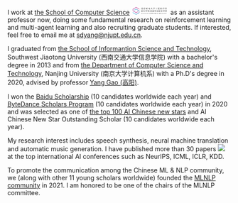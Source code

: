 I work at [the School of Computer Science](http://cs.njupt.edu.cn/) <img src='./images/logo-njuptcs.png' style='width: 6em;'> as an assistant professor  now, doing some fundamental research on reinforcement learning and multi-agent learning and also recruiting graduate students. If interested, feel free to email me at [sdyang@njupt.edu.cn](mailto:sdyang@njupt.edu.cn).

I graduated from [the School of Informantion Science and Technology](https://sist.swjtu.edu.cn/home?lang=cn), Southwest Jiaotong University (西南交通大学信息学院) with a bachelor's degree in 2013 and from [the Department of Computer Science and Technology](https://cs.nju.edu.cn/main.htm), Nanjing University (南京大学计算机系) with a Ph.D's degree in 2020, advised by professor [Yang Gao (高阳)](https://cs.nju.edu.cn/gaoyang/index.htm).

I won the [Baidu Scholarship](https://baike.baidu.com/item/%E7%99%BE%E5%BA%A6%E5%A5%96%E5%AD%A6%E9%87%91/9929412) (10 candidates worldwide each year) and [ByteDance Scholars Program](https://ur.bytedance.com/scholarship) (10 candidates worldwide each year) in 2020 and was selected as one of [the top 100 AI Chinese new stars](https://mp.weixin.qq.com/s?__biz=MzA4NzQ5MTA2NA==&mid=2653639431&idx=1&sn=25b6368c1954419b9090840347d9a27d&chksm=8be75b90bc90d286a5af3ef8e610e822d705dc3cf4382b45e3f14489f3e7ec4fd8c95ed0eceb&mpshare=1&scene=2&srcid=0511LMlj9Qv9DeIZAjMjYAU9&sharer_sharetime=1620731348139&sharer_shareid=631c113940cb81f34895aa25ab14422a#rd) and AI Chinese New Star Outstanding Scholar (10 candidates worldwide each year). 

My research interest includes speech synthesis, neural machine translation and automatic music generation. I have published more than 30 papers <a href='https://scholar.google.com/citations?user=4FA6C0AAAAAJ'><img src="https://img.shields.io/endpoint?logo=Google%20Scholar&url=https%3A%2F%2Fcdn.jsdelivr.net%2Fgh%2FRayeRen%2Frayeren.github.io@google-scholar-stats%2Fgs_data_shieldsio.json&labelColor=f6f6f6&color=9cf&style=flat&label=citations"></a> at the top international AI conferences such as NeurIPS, ICML, ICLR, KDD. 

To promote the communication among the Chinese ML & NLP community, we (along with other 11 young scholars worldwide) founded the [MLNLP community](https://space.bilibili.com/168887299) in 2021. I am honored to be one of the chairs of the MLNLP committee.
